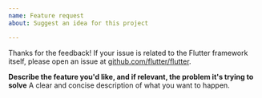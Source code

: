 ```yaml
---
name: Feature request
about: Suggest an idea for this project

---
```


Thanks for the feedback! If your issue is related to the Flutter framework itself,
please open an issue at
[github.com/flutter/flutter](https://github.com/flutter/flutter/issues/new).

**Describe the feature you'd like, and if relevant, the problem it's trying to solve**
A clear and concise description of what you want to happen.

